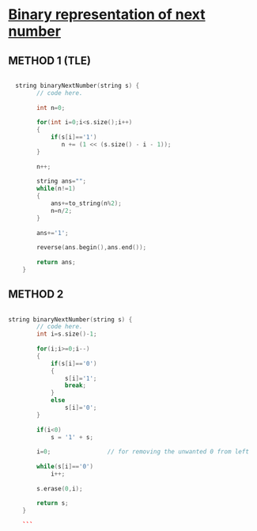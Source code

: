 <h1><a href="https://www.geeksforgeeks.org/problems/binary-representation-of-next-number3648/1">Binary representation of next number</a></h1>

## METHOD 1 (TLE)

```cpp

  string binaryNextNumber(string s) {
        // code here.
        
        int n=0;
        
        for(int i=0;i<s.size();i++)
        {
            if(s[i]=='1')
               n += (1 << (s.size() - i - 1));
        }
        
        n++;
        
        string ans="";
        while(n!=1)
        {
            ans+=to_string(n%2);
            n=n/2;
        }
        
        ans+='1';
        
        reverse(ans.begin(),ans.end());
        
        return ans;
    }

```

## METHOD 2

```cpp

string binaryNextNumber(string s) {
        // code here.
        int i=s.size()-1;
        
        for(i;i>=0;i--)
        {
            if(s[i]=='0')
            {
                s[i]='1';
                break;
            }
            else
                s[i]='0';
        }
        
        if(i<0)
            s = '1' + s;
            
        i=0;                // for removing the unwanted 0 from left
        
        while(s[i]=='0')
            i++;
            
        s.erase(0,i);
            
        return s;
    }

    ```
